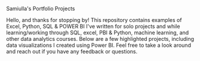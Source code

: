 Samiulla's  Portfolio Projects  

Hello, and thanks for stopping by! This repository contains examples of Excel, Python, SQL & POWER BI I've written for solo projects and while learning/working through SQL, excel, PBI & Python, machine learning, and other data analytics courses. Below are a few highlighted projects, including data visualizations I created using Power BI. Feel free to take a look around and reach out if you have any feedback or questions.
